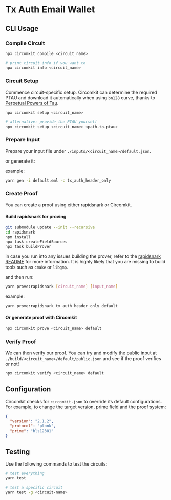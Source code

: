 # Tx Auth Email Wallet


## CLI Usage

### Compile Circuit
```sh
npx circomkit compile <circuit_name>

# print circuit info if you want to
npx circomkit info <circuit_name>
```

### Circuit Setup
Commence circuit-specific setup. Circomkit can determine the required PTAU and download it automatically when using `bn128` curve, thanks to [Perpetual Powers of Tau](https://github.com/privacy-scaling-explorations/perpetualpowersoftau).

```sh
npx circomkit setup <circuit_name>

# alternative: provide the PTAU yourself
npx circomkit setup <circuit_name> <path-to-ptau>
```

### Prepare Input
Prepare your input file under `./inputs/<circuit_name>/default.json`.

or generate it:

example:
```sh
yarn gen -i default.eml -c tx_auth_header_only
```

### Create Proof
You can create a proof using either rapidsnark or Circomkit.

#### Build rapidsnark for proving
```sh
git submodule update --init --recursive
cd rapidsnark
npm install
npx task createFieldSources
npx task buildProver
```

in case you run into any issues building the prover, refer to the [rapidsnark README](https://github.com/iden3/rapidsnark-old/blob/main/README.md) for more information. It is highly likely that you are missing to build tools such as `cmake` or `libgmp`.

and then run:

```sh
yarn prove:rapidsnark [circuit_name] [input_name]
```

example:
```sh
yarn prove:rapidsnark tx_auth_header_only default
```

#### Or generate proof with Circomkit
```sh
npx circomkit prove <circuit_name> default
```

### Verify Proof
We can then verify our proof. You can try and modify the public input at `./build/<circuit_name>/default/public.json` and see if the proof verifies or not!

```sh
npx circomkit verify <circuit_name> default
```

## Configuration

Circomkit checks for `circomkit.json` to override its default configurations. For example, to change the target version, prime field and the proof system:

```json
{
  "version": "2.1.2",
  "protocol": "plonk",
  "prime": "bls12381"
}
```

## Testing

Use the following commands to test the circuits:

```sh
# test everything
yarn test

# test a specific circuit
yarn test -g <circuit-name>
```
